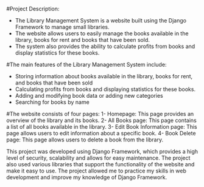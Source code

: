 #Project Description:
 - The Library Management System is a website built using the Django Framework to manage small libraries. 
 - The website allows users to easily manage the books available in the library, books for rent and books that have been sold. 
 - The system also provides the ability to calculate profits from books and display statistics for these books.

 #The main features of the Library Management System include:
 - Storing information about books available in the library, books for rent, and books that have been sold
 - Calculating profits from books and displaying statistics for these books.
 - Adding and modifying book data or adding new categories
 - Searching for books by name
 
#The website consists of four pages:
 1- Homepage: This page provides an overview of the library and its books.
 2- All Books page: This page contains a list of all books available in the library.
 3- Edit Book Information page: This page allows users to edit information about a specific book.
 4- Book Delete page: This page allows users to delete a book from the library.

This project was developed using Django Framework, which provides a high level of security, scalability and allows for easy maintenance. The project also used various libraries that support the functionality of the website and make it easy to use. The project allowed me to practice my skills in web development and improve my knowledge of Django Framework.
